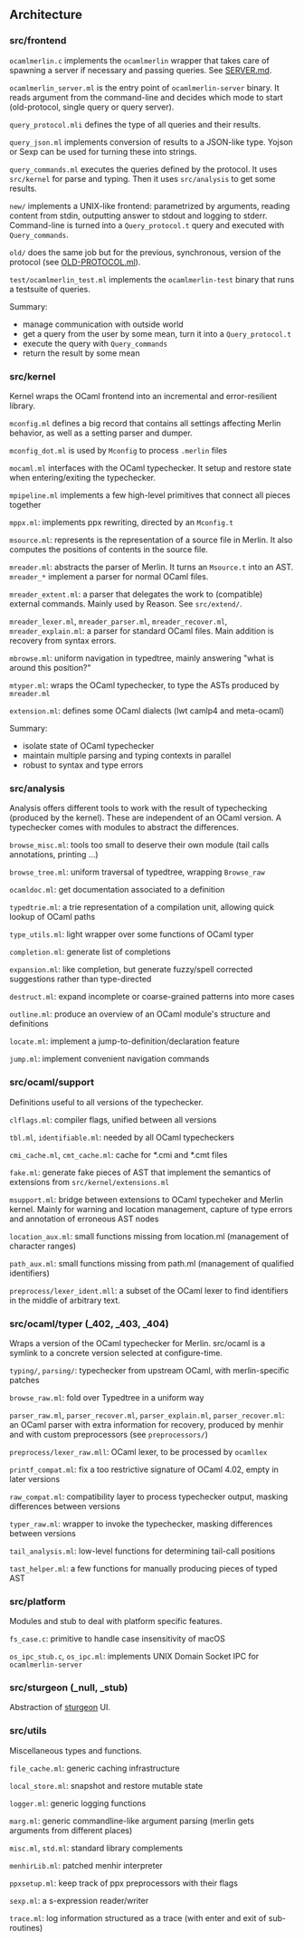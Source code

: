 Architecture
------------

### src/frontend

`ocamlmerlin.c` implements the `ocamlmerlin` wrapper that takes care of
spawning a server if necessary and passing queries. See [SERVER.md](SERVER.md).

`ocamlmerlin_server.ml` is the entry point of `ocamlmerlin-server` binary. It
reads argument from the command-line and decides which mode to start
(old-protocol, single query or query server).

`query_protocol.mli` defines the type of all queries and their results.

`query_json.ml` implements conversion of results to a JSON-like type. Yojson or
Sexp can be used for turning these into strings.

`query_commands.ml` executes the queries defined by the protocol. It uses
`src/kernel` for parse and typing. Then it uses `src/analysis` to get some
results.

`new/` implements a UNIX-like frontend: parametrized by arguments, reading
content from stdin, outputting answer to stdout and logging to stderr.
Command-line is turned into a `Query_protocol.t` query and executed with
`Query_commands`.

`old/` does the same job but for the previous, synchronous, version of the
protocol (see [OLD-PROTOCOL.ml](OLD-PROTOCOL.md)).

`test/ocamlmerlin_test.ml` implements the `ocamlmerlin-test` binary that runs a
testsuite of queries. 

Summary:
* manage communication with outside world
* get a query from the user by some mean, turn it into a `Query_protocol.t`
* execute the query with `Query_commands`
* return the result by some mean

### src/kernel

Kernel wraps the OCaml frontend into an incremental and error-resilient
library.

`mconfig.ml` defines a big record that contains all settings affecting Merlin
behavior, as well as a setting parser and dumper.

`mconfig_dot.ml` is used by `Mconfig` to process `.merlin` files

`mocaml.ml` interfaces with the OCaml typechecker. It setup and restore state
when entering/exiting the typechecker.

`mpipeline.ml` implements a few high-level primitives that connect all pieces
together

`mppx.ml`: implements ppx rewriting, directed by an `Mconfig.t`

`msource.ml`: represents is the representation of a source file in Merlin. It
also computes the positions of contents in the source file. 

`mreader.ml`: abstracts the parser of Merlin. It turns an `Msource.t` into an
AST. `mreader_*` implement a parser for normal OCaml files. 

`mreader_extent.ml`: a parser that delegates the work to (compatible) external
commands. Mainly used by Reason. See `src/extend/`.

`mreader_lexer.ml`, `mreader_parser.ml`, `mreader_recover.ml`,
`mreader_explain.ml`: a parser for standard OCaml files. Main addition is
recovery from syntax errors.

`mbrowse.ml`: uniform navigation in typedtree, mainly answering "what is around
this position?"

`mtyper.ml`: wraps the OCaml typechecker, to type the ASTs produced by
`mreader.ml`

`extension.ml`: defines some OCaml dialects (lwt camlp4 and meta-ocaml)

Summary:
* isolate state of OCaml typechecker
* maintain multiple parsing and typing contexts in parallel
* robust to syntax and type errors

### src/analysis

Analysis offers different tools to work with the result of typechecking
(produced by the kernel).
These are independent of an OCaml version. A typechecker comes with modules to
abstract the differences.

`browse_misc.ml`: tools too small to deserve their own module (tail calls
annotations, printing ...)

`browse_tree.ml`: uniform traversal of typedtree, wrapping `Browse_raw`

`ocamldoc.ml`: get documentation associated to a definition

`typedtrie.ml`: a trie representation of a compilation unit, allowing quick lookup of OCaml paths

`type_utils.ml`: light wrapper over some functions of OCaml typer

`completion.ml`: generate list of completions

`expansion.ml`: like completion, but generate fuzzy/spell corrected suggestions rather than type-directed

`destruct.ml`: expand incomplete or coarse-grained patterns into more cases

`outline.ml`: produce an overview of an OCaml module's structure and definitions 

`locate.ml`: implement a jump-to-definition/declaration feature

`jump.ml`: implement convenient navigation commands

### src/ocaml/support

Definitions useful to all versions of the typechecker.

`clflags.ml`: compiler flags, unified between all versions

`tbl.ml`, `identifiable.ml`: needed by all OCaml typecheckers

`cmi_cache.ml`, `cmt_cache.ml`: cache for \*.cmi and \*.cmt files

`fake.ml`: generate fake pieces of AST that implement the semantics of
extensions from `src/kernel/extensions.ml`

`msupport.ml`: bridge between extensions to OCaml typecheker and Merlin kernel.
Mainly for warning and location management, capture of type errors and
annotation of erroneous AST nodes

`location_aux.ml`: small functions missing from location.ml (management of
character ranges)

`path_aux.ml`: small functions missing from path.ml (management of qualified
identifiers)

`preprocess/lexer_ident.mll`: a subset of the OCaml lexer to find identifiers
in the middle of arbitrary text.

### src/ocaml/typer (\_402, \_403, \_404)

Wraps a version of the OCaml typechecker for Merlin.
src/ocaml is a symlink to a concrete version selected at configure-time.

`typing/`, `parsing/`: typechecker from upstream OCaml, with merlin-specific patches

`browse_raw.ml`: fold over Typedtree in a uniform way

`parser_raw.ml`, `parser_recover.ml`, `parser_explain.ml`, `parser_recover.ml`:
an OCaml parser with extra information for recovery, produced by menhir and
with custom preprocessors (see `preprocessors/`)

`preprocess/lexer_raw.mll`: OCaml lexer, to be processed by `ocamllex`

`printf_compat.ml`: fix a too restrictive signature of OCaml 4.02, empty in
later versions

`raw_compat.ml`: compatibility layer to process typechecker output, masking differences between versions

`typer_raw.ml`: wrapper to invoke the typechecker, masking differences between versions

`tail_analysis.ml`: low-level functions for determining tail-call positions

`tast_helper.ml`: a few functions for manually producing pieces of typed AST 

### src/platform

Modules and stub to deal with platform specific features.

`fs_case.c`: primitive to handle case insensitivity of macOS

`os_ipc_stub.c`, `os_ipc.ml`: implements UNIX Domain Socket IPC for
`ocamlmerlin-server`

### src/sturgeon (\_null, \_stub)

Abstraction of [sturgeon](https://github.com/let-def/sturgeon) UI.

### src/utils

Miscellaneous types and functions.

`file_cache.ml`: generic caching infrastructure

`local_store.ml`: snapshot and restore mutable state 

`logger.ml`: generic logging functions

`marg.ml`: generic commandline-like argument parsing (merlin gets arguments
from different places)

`misc.ml`, `std.ml`: standard library complements

`menhirLib.ml`: patched menhir interpreter

`ppxsetup.ml`: keep track of ppx preprocessors with their flags

`sexp.ml`: a s-expression reader/writer

`trace.ml`: log information structured as a trace (with enter and exit of
sub-routines)
